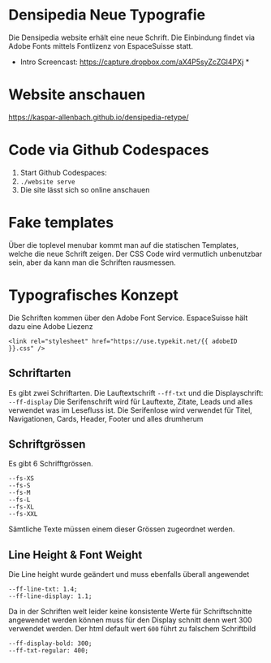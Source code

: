 # Densipedia Neue Typografie

Die Densipedia website erhält eine neue Schrift.
Die Einbindung findet via Adobe Fonts mittels Fontlizenz von EspaceSuisse statt.

* Intro Screencast: https://capture.dropbox.com/aX4P5syZcZGl4PXj *

# Website anschauen

https://kaspar-allenbach.github.io/densipedia-retype/

# Code via Github Codespaces

1. Start Github Codespaces:
2. `./website serve`
3. Die site lässt sich so online anschauen

# Fake templates

Über die toplevel menubar kommt man auf die statischen Templates, welche die neue Schrift zeigen.
Der CSS Code wird vermutlich unbenutzbar sein, aber da kann man die Schriften rausmessen.

# Typografisches Konzept

Die Schriften kommen über den Adobe Font Service. EspaceSuisse hält dazu eine Adobe Liezenz
```
<link rel="stylesheet" href="https://use.typekit.net/{{ adobeID }}.css" />
```

## Schriftarten

Es gibt zwei Schriftarten. Die Lauftextschrift `--ff-txt` und die Displayschrift: `--ff-display`
Die Serifenschrift wird für Lauftexte, Zitate, Leads und alles verwendet was im Lesefluss ist.
Die Serifenlose wird verwendet für Titel, Navigationen, Cards, Header, Footer und alles drumherum

## Schriftgrössen

Es gibt 6 Schrifftgrössen.

```
--fs-XS
--fs-S
--fs-M
--fs-L
--fs-XL
--fs-XXL
```

Sämtliche Texte müssen einem dieser Grössen zugeordnet werden.

## Line Height & Font Weight

Die Line height wurde geändert und muss ebenfalls überall angewendet

```
--ff-line-txt: 1.4;
--ff-line-display: 1.1;
```

Da in der Schriften welt leider keine konsistente Werte für Schriftschnitte angewendet werden können muss für den Display schnitt denn wert 300 verwendet werden. Der html default wert `600` führt zu falschem Schriftbild

```
--ff-display-bold: 300;
--ff-txt-regular: 400;
```
